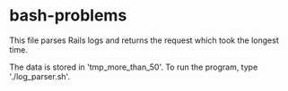 # bash-problems
This file parses Rails logs and returns the request which took the longest time.

The data is stored in 'tmp_more_than_50'. To run the program, type './log_parser.sh'.
